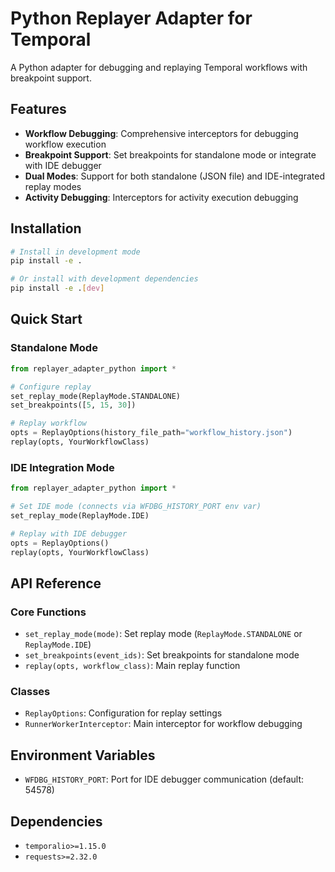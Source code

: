 # Python Replayer Adapter for Temporal

A Python adapter for debugging and replaying Temporal workflows with breakpoint support.

## Features

- **Workflow Debugging**: Comprehensive interceptors for debugging workflow execution
- **Breakpoint Support**: Set breakpoints for standalone mode or integrate with IDE debugger
- **Dual Modes**: Support for both standalone (JSON file) and IDE-integrated replay modes
- **Activity Debugging**: Interceptors for activity execution debugging

## Installation

```bash
# Install in development mode
pip install -e .

# Or install with development dependencies
pip install -e .[dev]
```

## Quick Start

### Standalone Mode

```python
from replayer_adapter_python import *

# Configure replay
set_replay_mode(ReplayMode.STANDALONE)
set_breakpoints([5, 15, 30])

# Replay workflow
opts = ReplayOptions(history_file_path="workflow_history.json")
replay(opts, YourWorkflowClass)
```

### IDE Integration Mode

```python
from replayer_adapter_python import *

# Set IDE mode (connects via WFDBG_HISTORY_PORT env var)
set_replay_mode(ReplayMode.IDE)

# Replay with IDE debugger
opts = ReplayOptions()
replay(opts, YourWorkflowClass)
```

## API Reference

### Core Functions

- `set_replay_mode(mode)`: Set replay mode (`ReplayMode.STANDALONE` or `ReplayMode.IDE`)
- `set_breakpoints(event_ids)`: Set breakpoints for standalone mode
- `replay(opts, workflow_class)`: Main replay function

### Classes

- `ReplayOptions`: Configuration for replay settings
- `RunnerWorkerInterceptor`: Main interceptor for workflow debugging

## Environment Variables

- `WFDBG_HISTORY_PORT`: Port for IDE debugger communication (default: 54578)

## Dependencies

- `temporalio>=1.15.0`
- `requests>=2.32.0` 